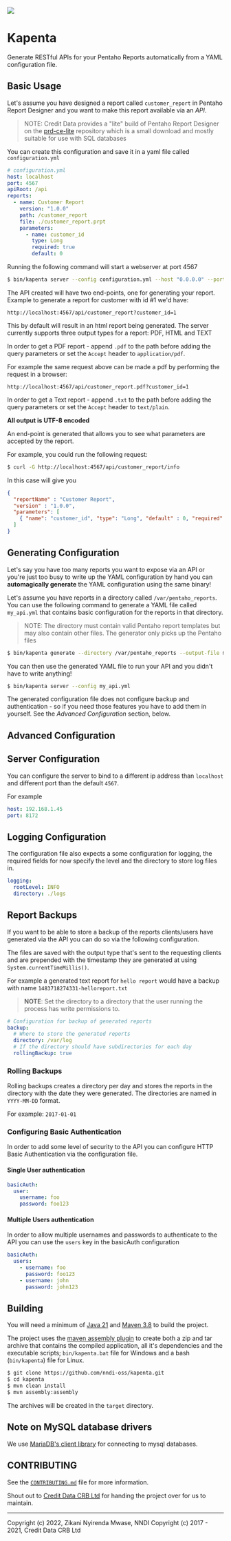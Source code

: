 [![](https://img.shields.io/github/license/nndi-oss/kapenta.svg)](./LICENSE)

Kapenta
=======

Generate RESTful APIs for your Pentaho Reports automatically from a YAML configuration file.

## Basic Usage

Let's assume you have designed a report called `customer_report` in Pentaho Report Designer
and you want to make this report available via an *API*.

> NOTE: Credit Data provides a "lite" build of Pentaho Report Designer on the [prd-ce-lite](https://github.com/creditdatamw/prd-ce-lite)
> repository which is a small download and mostly suitable for use with SQL databases
 
You can create this configuration  and save it in a yaml file called `configuration.yml`

```yaml
# configuration.yml
host: localhost
port: 4567
apiRoot: /api
reports:
  - name: Customer Report
    version: "1.0.0"
    path: /customer_report
    file: ./customer_report.prpt
    parameters:
      - name: customer_id
        type: Long
        required: true
        default: 0
```

Running the following command will start a webserver at port 4567

```bash
$ bin/kapenta server --config configuration.yml --host "0.0.0.0" --port 4567
```

The API created will have two end-points, one for generating your report.
Example to generate a report for customer with id #1 we'd have:

`http://localhost:4567/api/customer_report?customer_id=1`

This by default will result in an html report being generated. The server currently
supports three output types for a report: PDF, HTML and TEXT

In order to get a PDF report - append `.pdf` to the path before adding the query
parameters or set the `Accept` header to `application/pdf`.

For example the same request above can be made a pdf by performing the request in a browser:

`http://localhost:4567/api/customer_report.pdf?customer_id=1`

In order to get a Text report - append `.txt` to the path before adding the query
parameters or set the `Accept` header to `text/plain`.

**All output is UTF-8 encoded**

An end-point is generated that allows you to see what parameters are accepted 
by the report.

For example, you could run the following request: 

```bash
$ curl -G http://localhost:4567/api/customer_report/info
```

In this case will give you 

```json
{
  "reportName" : "Customer Report",
  "version" : "1.0.0",
  "parameters": [
    { "name": "customer_id", "type": "Long", "default" : 0, "required": true }
  ]
}
```

## Generating Configuration

Let's say you have too many reports you want to expose via an API or you're just too busy to write up the YAML
configuration by hand you can **automagically generate** the YAML configuration using the same binary!

Let's assume you have reports in a directory called `/var/pentaho_reports`. You can use the following
command to generate a YAML file called `my_api.yml` that contains basic configuration for the reports
in that directory.

> NOTE: The directory must contain valid Pentaho report templates but may also contain other files. The
> generator only picks up the Pentaho files

```sh
$ bin/kapenta generate --directory /var/pentaho_reports --output-file my_api.yml  
```

You can then use the generated YAML file to run your API and you didn't have to write anything!

```sh
$ bin/kapenta server --config my_api.yml
```

The generated configuration file does not configure backup and authentication - so if you
need those features you have to add them in yourself. See the *Advanced Configuration* section, below.

## Advanced Configuration

## Server Configuration

You can configure the server to bind to a different ip address than `localhost` and
different port than the default `4567`.

For example

```yaml
host: 192.168.1.45
port: 8172
```

## Logging Configuration

The configuration file also expects a some configuration for logging, the required
fields for now specify the level and the directory to store log files in.

```yaml
logging:
  rootLevel: INFO
  directory: ./logs
```

## Report Backups

If you want to be able to store a backup of the reports clients/users have generated via the API
you can do so via the following configuration.

The files are saved with the output type that's sent to the requesting clients and are prepended
with the timestamp they are generated at using `System.currentTimeMillis()`.

For example a generated text report for `hello report` would have a backup with name `1483718274331-helloreport.txt`

> **NOTE**: Set the directory to a directory that the user running the process has write permissions to.

```yaml
# Configuration for backup of generated reports
backup:
  # Where to store the generated reports
  directory: /var/log
  # If the directory should have subdirectories for each day
  rollingBackup: true
```

### Rolling Backups

Rolling backups creates a directory per day and stores the reports in the directory
with the date they were generated. The directories are named in `YYYY-MM-DD` format.

For example: `2017-01-01`

### Configuring Basic Authentication

In order to add some level of security to the API you can configure HTTP Basic Authentication via
the configuration file.

#### Single User authentication

```yaml
basicAuth:
  user:
    username: foo
    password: foo123
```

#### Multiple Users authentication

In order to allow multiple usernames and passwords to authenticate to the API you can use
the `users` key in the basicAuth configuration

```yaml
basicAuth:
  users:
    - username: foo
      password: foo123
    - username: john
      password: john123
```

## Building

You will need a minimum of [Java 21](https://jdk.java.net/) 
and [Maven 3.8](https://maven.apache.org/) to build the project.

The project uses the [maven assembly plugin](https://maven.apache.org/plugins/maven-assembly-plugin/usage.html) 
to create both a zip and tar archive
that contains the compiled application, all it's dependencies and the executable 
scripts; `bin/kapenta.bat` file for Windows and a bash (`bin/kapenta`)
file for Linux.

```sh
$ git clone https://github.com/nndi-oss/kapenta.git
$ cd kapenta
$ mvn clean install
$ mvn assembly:assembly
```

The archives will be created in the `target` directory.

## Note on MySQL database drivers

We use [MariaDB's client library](https://mariadb.com/kb/en/library/client-libraries/) for connecting to mysql databases.

## CONTRIBUTING

See the [`CONTRIBUTING.md`](CONTRIBUTING.md) file for more information.

Shout out to [Credit Data CRB Ltd](https://creditdatamw.com) for handing the project over  for us to maintain.

---

Copyright (c) 2022, Zikani Nyirenda Mwase, NNDI
Copyright (c) 2017 - 2021, Credit Data CRB Ltd